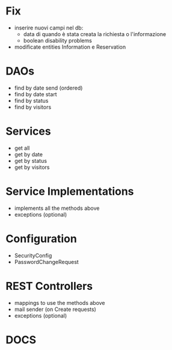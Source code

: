 # Fix

- inserire nuovi campi nel db:
  - data di quando è stata creata la richiesta o l'informazione
  - boolean disability problems
- modificate entities Information e Reservation

# DAOs

- find by date send (ordered)
- find by date start
- find by status
- find by visitors

# Services

- get all
- get by date
- get by status
- get by visitors

# Service Implementations

- implements all the methods above
- exceptions (optional)

# Configuration

- SecurityConfig
- PasswordChangeRequest

# REST Controllers

- mappings to use the methods above
- mail sender (on Create requests)
- exceptions (optional)

# DOCS
